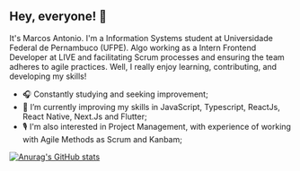 ## Hey, everyone! 🧭

It's Marcos Antonio. I'm a Information Systems student at Universidade Federal de Pernambuco (UFPE). Algo working as a Intern Frontend Developer at LIVE and facilitating Scrum processes and ensuring the team adheres to agile practices. Well, I really enjoy learning, contributing, and developing my skills!

- 🎧 Constantly studying and seeking improvement;
- 🔧 I’m currently improving my skills in JavaScript, Typescript, ReactJs, React Native, Next.Js and Flutter;
- 🎙️ I'm also interested in Project Management, with experience of working with Agile Methods as Scrum and Kanbam;

[![Anurag's GitHub stats](https://github-readme-stats.vercel.app/api?username=marcoslima12&count_private=true&show_icons=true&theme=slateorange)](https://github.com/anuraghazra/github-readme-stats)
